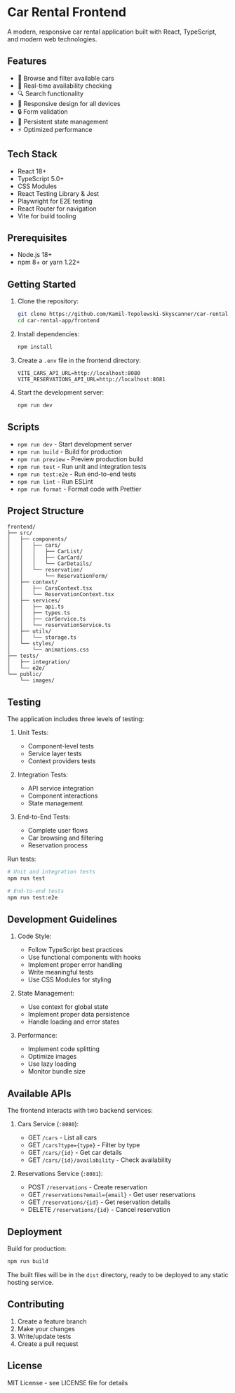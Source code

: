 # Car Rental Frontend

A modern, responsive car rental application built with React, TypeScript, and modern web technologies.

## Features

- 🚗 Browse and filter available cars
- 📅 Real-time availability checking
- 🔍 Search functionality
- 📱 Responsive design for all devices
- 🔒 Form validation
- 💾 Persistent state management
- ⚡ Optimized performance

## Tech Stack

- React 18+
- TypeScript 5.0+
- CSS Modules
- React Testing Library & Jest
- Playwright for E2E testing
- React Router for navigation
- Vite for build tooling

## Prerequisites

- Node.js 18+
- npm 8+ or yarn 1.22+

## Getting Started

1. Clone the repository:
   ```bash
   git clone https://github.com/Kamil-Topolewski-Skyscanner/car-rental-app.git
   cd car-rental-app/frontend
   ```

2. Install dependencies:
   ```bash
   npm install
   ```

3. Create a `.env` file in the frontend directory:
   ```env
   VITE_CARS_API_URL=http://localhost:8080
   VITE_RESERVATIONS_API_URL=http://localhost:8081
   ```

4. Start the development server:
   ```bash
   npm run dev
   ```

## Scripts

- `npm run dev` - Start development server
- `npm run build` - Build for production
- `npm run preview` - Preview production build
- `npm run test` - Run unit and integration tests
- `npm run test:e2e` - Run end-to-end tests
- `npm run lint` - Run ESLint
- `npm run format` - Format code with Prettier

## Project Structure

```
frontend/
├── src/
│   ├── components/
│   │   ├── cars/
│   │   │   ├── CarList/
│   │   │   ├── CarCard/
│   │   │   └── CarDetails/
│   │   └── reservation/
│   │       └── ReservationForm/
│   ├── context/
│   │   ├── CarsContext.tsx
│   │   └── ReservationContext.tsx
│   ├── services/
│   │   ├── api.ts
│   │   ├── types.ts
│   │   ├── carService.ts
│   │   └── reservationService.ts
│   ├── utils/
│   │   └── storage.ts
│   └── styles/
│       └── animations.css
├── tests/
│   ├── integration/
│   └── e2e/
└── public/
    └── images/
```

## Testing

The application includes three levels of testing:

1. Unit Tests:
   - Component-level tests
   - Service layer tests
   - Context providers tests

2. Integration Tests:
   - API service integration
   - Component interactions
   - State management

3. End-to-End Tests:
   - Complete user flows
   - Car browsing and filtering
   - Reservation process

Run tests:
```bash
# Unit and integration tests
npm run test

# End-to-end tests
npm run test:e2e
```

## Development Guidelines

1. Code Style:
   - Follow TypeScript best practices
   - Use functional components with hooks
   - Implement proper error handling
   - Write meaningful tests
   - Use CSS Modules for styling

2. State Management:
   - Use context for global state
   - Implement proper data persistence
   - Handle loading and error states

3. Performance:
   - Implement code splitting
   - Optimize images
   - Use lazy loading
   - Monitor bundle size

## Available APIs

The frontend interacts with two backend services:

1. Cars Service (`:8080`):
   - GET `/cars` - List all cars
   - GET `/cars?type={type}` - Filter by type
   - GET `/cars/{id}` - Get car details
   - GET `/cars/{id}/availability` - Check availability

2. Reservations Service (`:8081`):
   - POST `/reservations` - Create reservation
   - GET `/reservations?email={email}` - Get user reservations
   - GET `/reservations/{id}` - Get reservation details
   - DELETE `/reservations/{id}` - Cancel reservation

## Deployment

Build for production:
```bash
npm run build
```

The built files will be in the `dist` directory, ready to be deployed to any static hosting service.

## Contributing

1. Create a feature branch
2. Make your changes
3. Write/update tests
4. Create a pull request

## License

MIT License - see LICENSE file for details
